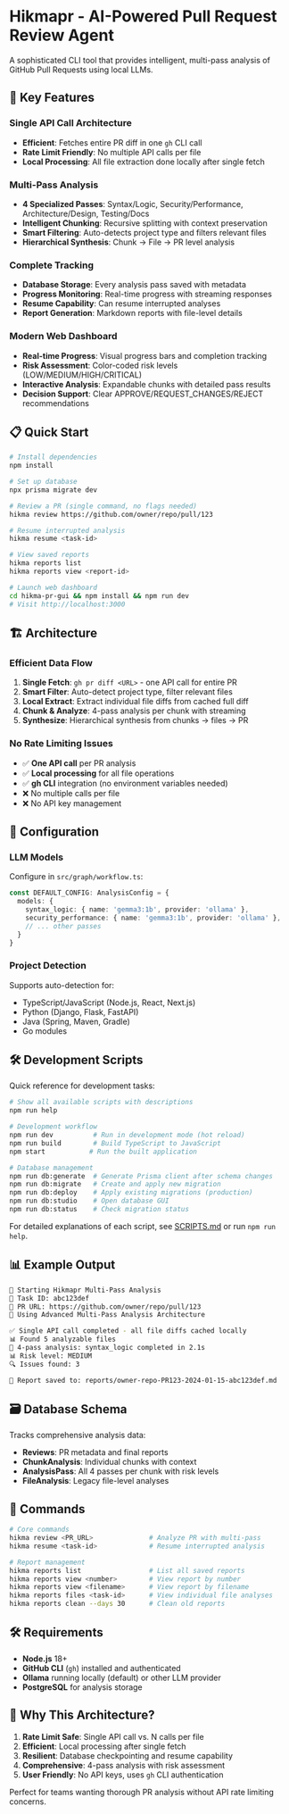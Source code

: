 # Hikmapr - AI-Powered Pull Request Review Agent

A sophisticated CLI tool that provides intelligent, multi-pass analysis of GitHub Pull Requests using local LLMs.

## 🚀 Key Features

### **Single API Call Architecture**
- **Efficient**: Fetches entire PR diff in one `gh` CLI call
- **Rate Limit Friendly**: No multiple API calls per file
- **Local Processing**: All file extraction done locally after single fetch

### **Multi-Pass Analysis**
- **4 Specialized Passes**: Syntax/Logic, Security/Performance, Architecture/Design, Testing/Docs
- **Intelligent Chunking**: Recursive splitting with context preservation
- **Smart Filtering**: Auto-detects project type and filters relevant files
- **Hierarchical Synthesis**: Chunk → File → PR level analysis

### **Complete Tracking**
- **Database Storage**: Every analysis pass saved with metadata
- **Progress Monitoring**: Real-time progress with streaming responses
- **Resume Capability**: Can resume interrupted analyses
- **Report Generation**: Markdown reports with file-level details

### **Modern Web Dashboard**
- **Real-time Progress**: Visual progress bars and completion tracking
- **Risk Assessment**: Color-coded risk levels (LOW/MEDIUM/HIGH/CRITICAL)
- **Interactive Analysis**: Expandable chunks with detailed pass results
- **Decision Support**: Clear APPROVE/REQUEST_CHANGES/REJECT recommendations

## 📋 Quick Start

```bash
# Install dependencies
npm install

# Set up database
npx prisma migrate dev

# Review a PR (single command, no flags needed)
hikma review https://github.com/owner/repo/pull/123

# Resume interrupted analysis
hikma resume <task-id>

# View saved reports
hikma reports list
hikma reports view <report-id>

# Launch web dashboard
cd hikma-pr-gui && npm install && npm run dev
# Visit http://localhost:3000
```

## 🏗️ Architecture

### Efficient Data Flow
1. **Single Fetch**: `gh pr diff <URL>` - one API call for entire PR
2. **Smart Filter**: Auto-detect project type, filter relevant files
3. **Local Extract**: Extract individual file diffs from cached full diff
4. **Chunk & Analyze**: 4-pass analysis per chunk with streaming
5. **Synthesize**: Hierarchical synthesis from chunks → files → PR

### No Rate Limiting Issues
- ✅ **One API call** per PR analysis
- ✅ **Local processing** for all file operations  
- ✅ **gh CLI** integration (no environment variables needed)
- ❌ No multiple calls per file
- ❌ No API key management

## 🔧 Configuration

### LLM Models
Configure in `src/graph/workflow.ts`:

```typescript
const DEFAULT_CONFIG: AnalysisConfig = {
  models: {
    syntax_logic: { name: 'gemma3:1b', provider: 'ollama' },
    security_performance: { name: 'gemma3:1b', provider: 'ollama' },
    // ... other passes
  }
}
```

### Project Detection
Supports auto-detection for:
- TypeScript/JavaScript (Node.js, React, Next.js)
- Python (Django, Flask, FastAPI)
- Java (Spring, Maven, Gradle)
- Go modules

## 🛠️ Development Scripts

Quick reference for development tasks:

```bash
# Show all available scripts with descriptions
npm run help

# Development workflow
npm run dev          # Run in development mode (hot reload)
npm run build        # Build TypeScript to JavaScript
npm start           # Run the built application

# Database management
npm run db:generate  # Generate Prisma client after schema changes
npm run db:migrate   # Create and apply new migration
npm run db:deploy    # Apply existing migrations (production)
npm run db:studio    # Open database GUI
npm run db:status    # Check migration status
```

For detailed explanations of each script, see [SCRIPTS.md](./SCRIPTS.md) or run `npm run help`.

## 📊 Example Output

```bash
🚀 Starting Hikmapr Multi-Pass Analysis
📝 Task ID: abc123def
🔗 PR URL: https://github.com/owner/repo/pull/123
🔬 Using Advanced Multi-Pass Analysis Architecture

✅ Single API call completed - all file diffs cached locally
📊 Found 5 analyzable files
🔬 4-pass analysis: syntax_logic completed in 2.1s
📊 Risk level: MEDIUM
🔍 Issues found: 3

📄 Report saved to: reports/owner-repo-PR123-2024-01-15-abc123def.md
```

## 🗃️ Database Schema

Tracks comprehensive analysis data:
- **Reviews**: PR metadata and final reports
- **ChunkAnalysis**: Individual chunks with context
- **AnalysisPass**: All 4 passes per chunk with risk levels
- **FileAnalysis**: Legacy file-level analyses

## 📝 Commands

```bash
# Core commands
hikma review <PR_URL>              # Analyze PR with multi-pass
hikma resume <task-id>             # Resume interrupted analysis

# Report management  
hikma reports list                 # List all saved reports
hikma reports view <number>        # View report by number
hikma reports view <filename>      # View report by filename
hikma reports files <task-id>      # View individual file analyses
hikma reports clean --days 30      # Clean old reports
```

## 🛠️ Requirements

- **Node.js** 18+
- **GitHub CLI** (`gh`) installed and authenticated
- **Ollama** running locally (default) or other LLM provider
- **PostgreSQL** for analysis storage

## 🎯 Why This Architecture?

1. **Rate Limit Safe**: Single API call vs. N calls per file
2. **Efficient**: Local processing after single fetch
3. **Resilient**: Database checkpointing and resume capability
4. **Comprehensive**: 4-pass analysis with risk assessment
5. **User Friendly**: No API keys, uses `gh` CLI authentication

Perfect for teams wanting thorough PR analysis without API rate limiting concerns.
